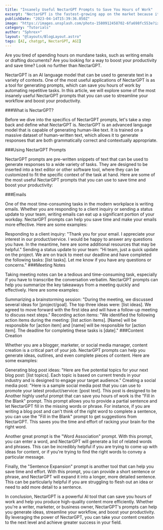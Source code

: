 ```yaml
---
title: "Insanely Useful NectarGPT Prompts to Save You Hours of Work"
excerpt: "NectarGPT is the fastest-growing app on the market because it can save you hours of time at work, but only if you write good prompts. In this blog post, we have compiled a list of new and insanely useful NectarGPT prompts that will help you finish hours of work in seconds. From explaining complex topics in simple terms to creating successful product launch strategies, these prompts will revolutionize the way you work"
publishDate: "2023-04-14T15:39:36.050Z"
image: "https://images.unsplash.com/photo-1580912458702-6fa698fc553e?ixlib=rb-4.0.3&ixid=MnwxMjA3fDB8MHxwaG90by1wYWdlfHx8fGVufDB8fHx8&auto=format&fit=crop&w=870&q=80"
category: "Tutorials"
author: "Sphrex+"
layout: "@layouts/BlogLayout.astro"
tags: [AI, chatgpt, NectarGPT, AGI]
---
```


Are you tired of spending hours on mundane tasks, such as writing emails or drafting documents? Are you looking for a way to boost your productivity and save time? Look no further than NectarGPT.

NectarGPT is an AI language model that can be used to generate text in a variety of contexts. One of the most useful applications of NectarGPT is as a tool for generating prompts, which can save you hours of work by automating repetitive tasks. In this article, we will explore some of the most insanely useful NectarGPT prompts that you can use to streamline your workflow and boost your productivity.

###What is NectarGPT?

Before we dive into the specifics of NectarGPT prompts, let's take a step back and define what NectarGPT is. NectarGPT is an advanced language model that is capable of generating human-like text. It is trained on a massive dataset of human-written text, which allows it to generate responses that are both grammatically correct and contextually appropriate.

###Using NectarGPT Prompts

NectarGPT prompts are pre-written snippets of text that can be used to generate responses to a wide variety of tasks. They are designed to be inserted into a text editor or other software tool, where they can be customized to fit the specific context of the task at hand. Here are some of the most useful NectarGPT prompts that you can use to save time and boost your productivity:

###Emails

One of the most time-consuming tasks in the modern workplace is writing emails. Whether you are responding to a client inquiry or sending a status update to your team, writing emails can eat up a significant portion of your workday. NectarGPT prompts can help you save time and make your emails more effective. Here are some examples:

Responding to a client inquiry: "Thank you for your email. I appreciate your interest in our product/service. I would be happy to answer any questions you have. In the meantime, here are some additional resources that may be helpful."
Sending a status update to your team: "Hi team, just a quick update on the project. We are on track to meet our deadline and have completed the following tasks: [list tasks]. Let me know if you have any questions or concerns."
###Meeting Notes

Taking meeting notes can be a tedious and time-consuming task, especially if you have to transcribe the conversation verbatim. NectarGPT prompts can help you summarize the key takeaways from a meeting quickly and effectively. Here are some examples:

Summarizing a brainstorming session: "During the meeting, we discussed several ideas for [project/goal]. The top three ideas were: [list ideas]. We agreed to move forward with the first idea and will have a follow-up meeting to discuss next steps."
Recording action items: "We identified the following action items during the meeting: [list action items]. [Name] will be responsible for [action item] and [name] will be responsible for [action item]. The deadline for completing these tasks is [date]."
###Content Creation

Whether you are a blogger, marketer, or social media manager, content creation is a critical part of your job. NectarGPT prompts can help you generate ideas, outlines, and even complete pieces of content. Here are some examples:

Generating blog post ideas: "Here are five potential topics for your next blog post: [list topics]. Each topic is based on current trends in your industry and is designed to engage your target audience."
Creating a social media post: "Here is a sample social media post that you can use to promote your latest product/service: [post text]. This post is designed to be Another highly useful prompt that can save you hours of work is the "Fill in the Blank" prompt. This prompt allows you to provide a partial sentence and let NectarGPT fill in the missing words or phrase. For instance, if you are writing a blog post and can't think of the right word to complete a sentence, you can use the "Fill in the Blank" prompt to get suggestions from NectarGPT. This saves you the time and effort of racking your brain for the right word.

Another great prompt is the "Word Association" prompt. With this prompt, you can enter a word, and NectarGPT will generate a list of related words and phrases. This can be incredibly helpful if you are trying to come up with ideas for content, or if you're trying to find the right words to convey a particular message.

Finally, the "Sentence Expansion" prompt is another tool that can help you save time and effort. With this prompt, you can provide a short sentence or phrase, and NectarGPT will expand it into a longer, more detailed sentence. This can be particularly helpful if you are struggling to flesh out an idea or need to add more detail to a sentence.

In conclusion, NectarGPT is a powerful AI tool that can save you hours of work and help you produce high-quality content more efficiently. Whether you're a writer, marketer, or business owner, NectarGPT's prompts can help you generate ideas, streamline your workflow, and boost your productivity. By leveraging the power of NectarGPT, you can take your content creation to the next level and achieve greater success in your field.